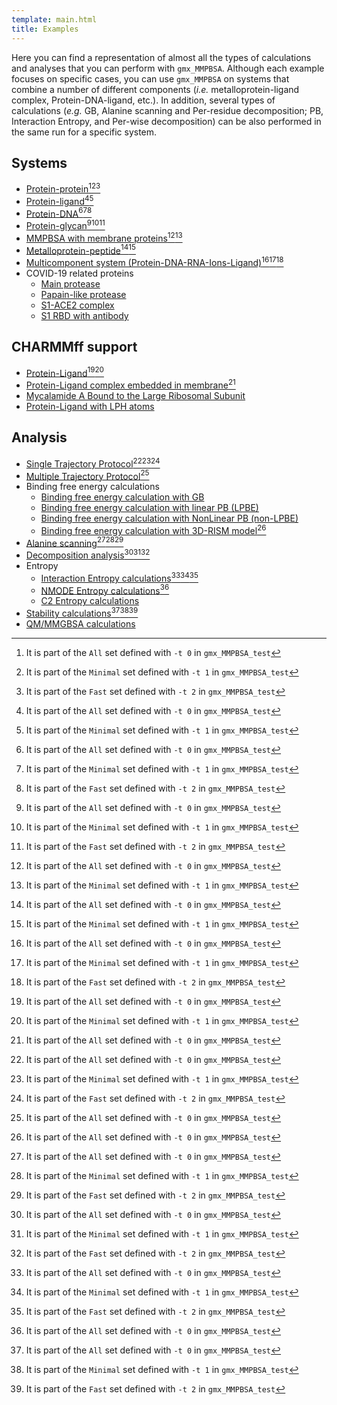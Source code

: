 ```yaml
---
template: main.html
title: Examples
---
```


Here you can find a representation of almost all the types of calculations and analyses that you can perform with `gmx_MMPBSA`. 
Although each example focuses on specific cases, you can use `gmx_MMPBSA` on systems that combine a number of 
different components (_i.e._ metalloprotein-ligand complex, Protein-DNA-ligand, etc.). In addition, several types of 
calculations (_e.g._ GB, Alanine scanning and Per-residue decomposition; PB, Interaction Entropy, and Per-wise 
decomposition) can be also performed in the same run for a specific system.

## Systems
* [Protein-protein](Protein_protein/README.md)[^1][^2][^3]
* [Protein-ligand](Protein_ligand/ST/README.md)[^1][^2]  
* [Protein-DNA](Protein_DNA/README.md)[^1][^2][^3]
* [Protein-glycan](Protein_glycan/README.md)[^1][^2][^3]
* [MMPBSA with membrane proteins](Protein_membrane/README.md)[^1][^2]  
* [Metalloprotein-peptide](Metalloprotein_peptide/README.md)[^1][^2]
* [Multicomponent system (Protein-DNA-RNA-Ions-Ligand)](Comp_receptor/README.md)[^1][^2][^3]
* COVID-19 related proteins
    * [Main protease](COVID-19_related_proteins/Main_protease_7l5d/README.md)
    * [Papain-like protease](COVID-19_related_proteins/Papain-like_protease_7koj/README.md)
    * [S1-ACE2 complex](COVID-19_related_proteins/S1-ACE2_complex_7dmu/README.md)
    * [S1 RBD with antibody](COVID-19_related_proteins/S1_RBD_with_antibody_6zlr/README.md)

## CHARMMff support
* [Protein-Ligand](Protein_ligand_CHARMMff/README.md)[^1][^2]
* [Protein-Ligand complex embedded in membrane](Protein_membrane_CHARMMff/README.md)[^1]
* [Mycalamide A Bound to the Large Ribosomal Subunit](Ribosomal50S_Mycalamide_A/README.md)
* [Protein-Ligand with LPH atoms](Protein_ligand_LPH_atoms_CHARMMff/README.md)

## Analysis
* [Single Trajectory Protocol](Protein_ligand/ST/README.md)[^1][^2][^3]
* [Multiple Trajectory Protocol](Protein_ligand/MT/README.md)[^1]
* Binding free energy calculations
    * [Binding free energy calculation with GB](Protein_ligand/ST/README.md)
    * [Binding free energy calculation with linear PB (LPBE)](Linear_PB_solver/README.md)
    * [Binding free energy calculation with NonLinear PB (non-LPBE)](NonLinear_PB_solver/README.md)  
    * [Binding free energy calculation with 3D-RISM model](3D-RISM/README.md)[^1]
* [Alanine scanning](Alanine_scanning/README.md)[^1][^2][^3]
* [Decomposition analysis](Decomposition_analysis/README.md)[^1][^2][^3]
* Entropy
    * [Interaction Entropy calculations](Entropy_calculations/Interaction_Entropy/README.md)[^1][^2][^3]
    * [NMODE Entropy calculations](Entropy_calculations/nmode/README.md)[^1]
    * [C2 Entropy calculations](Entropy_calculations/C2_Entropy/README.md)
* [Stability calculations](Stability/README.md)[^1][^2][^3]
* [QM/MMGBSA calculations](QM_MMGBSA/README.md)

 [^1]: It is part of the `All` set defined with `-t 0` in `gmx_MMPBSA_test`
 [^2]: It is part of the `Minimal` set defined with `-t 1` in `gmx_MMPBSA_test`
 [^3]: It is part of the `Fast` set defined with `-t 2` in `gmx_MMPBSA_test`

